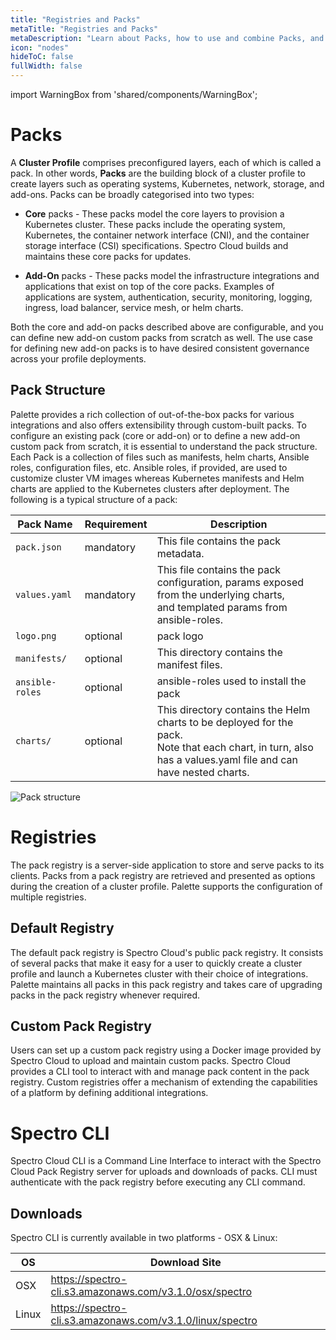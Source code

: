 ```yaml
---
title: "Registries and Packs"
metaTitle: "Registries and Packs"
metaDescription: "Learn about Packs, how to use and combine Packs, and how to create your Pack ."
icon: "nodes"
hideToC: false
fullWidth: false
---
```


import WarningBox from 'shared/components/WarningBox';

# Packs


A **Cluster Profile** comprises preconfigured layers, each of which is called a pack.  In other words, **Packs** are the building block of a cluster profile to create layers such as operating systems, Kubernetes, network, storage, and add-ons. Packs can be broadly categorised into two types:

- **Core** packs - These packs model the core layers to provision a Kubernetes cluster. These packs include the operating system, Kubernetes, the container network interface (CNI), and the container storage interface (CSI) specifications.  Spectro Cloud builds and maintains these core packs for updates. 


- **Add-On** packs - These packs model the infrastructure integrations and applications that exist on top of the core packs. Examples of applications are system, authentication, security, monitoring, logging, ingress, load balancer, service mesh, or helm charts. 

Both the core and add-on packs described above are configurable, and you can define new add-on custom packs from scratch as well. The use case for defining new add-on packs is to have desired consistent governance across your profile deployments. 
  

## Pack Structure

Palette provides a rich collection of out-of-the-box packs for various integrations and also offers extensibility through custom-built packs. To configure an existing pack (core or add-on) or to define a new add-on custom pack from scratch, it is essential to understand the pack structure. Each Pack is a collection of files such as manifests, helm charts, Ansible roles, configuration files, etc. Ansible roles, if provided, are used to customize cluster VM images whereas Kubernetes manifests and Helm charts are applied to the Kubernetes clusters after deployment. The following is a typical structure of a pack:


| **Pack Name** |**Requirement** | **Description** |
|-|-|-|
| `pack.json` | mandatory| This file contains the pack metadata.|
| `values.yaml`| mandatory| This file contains the pack configuration, params exposed from the underlying charts, <br /> and templated params from ansible-roles.|
| `logo.png`| optional| pack logo|
| `manifests/`| optional| This directory contains the manifest files.|
| `ansible-roles`| optional| ansible-roles used to install the pack|
| `charts/`| optional| This directory contains the Helm charts to be deployed for the pack. <br>Note that each chart, in turn, also has a values.yaml file and can have nested charts.|

![Pack structure](/pack_structure.png)

# Registries


The pack registry is a server-side application to store and serve packs to its clients. Packs from a pack registry are retrieved and presented as options during the creation of a cluster profile. Palette supports the configuration of multiple registries.

## Default Registry

The default pack registry is Spectro Cloud's public pack registry. It consists of several packs that make it easy for a user to quickly create a cluster profile and launch a Kubernetes cluster with their choice of integrations. Palette maintains all packs in this pack registry and takes care of upgrading packs in the pack registry whenever required.

## Custom Pack Registry

Users can set up a custom pack registry using a Docker image provided by Spectro Cloud to upload and maintain custom packs. Spectro Cloud provides a CLI tool to interact with and manage pack content in the pack registry. Custom registries offer a mechanism of extending the capabilities of a platform by defining additional integrations.

# Spectro CLI



Spectro Cloud CLI is a Command Line Interface to interact with the Spectro Cloud Pack Registry server for uploads and downloads of packs. CLI must authenticate with the pack registry before executing any CLI command.

## Downloads

Spectro CLI is currently available in two platforms - OSX & Linux:





|**OS**  |**Download Site**  |
|---------|---------|
|OSX     |   https://spectro-cli.s3.amazonaws.com/v3.1.0/osx/spectro     |
|Linux   |   https://spectro-cli.s3.amazonaws.com/v3.1.0/linux/spectro      |
